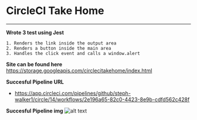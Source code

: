 # CircleCI Take Home

-----------------
**Wrote 3 test using Jest**

    1. Renders the link inside the output area
    2. Renders a button inside the main area
    3. Handles the click event and calls a window.alert


**Site can be found here**
https://storage.googleapis.com/circlecitakehome/index.html

**Succesful Pipeline URL**
   - https://app.circleci.com/pipelines/github/steph-walker1/circle/14/workflows/2e196a65-82c0-4423-8e9b-cdfd562c428f

**Succesful Pipeline img**
	![alt text](image.jpg)
